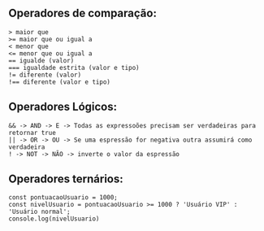 ## Operadores de comparação:
```
> maior que
>= maior que ou igual a 
< menor que
<= menor que ou igual a 
== igualde (valor)
=== igualdade estrita (valor e tipo)
!= diferente (valor)
!== diferente (valor e tipo)
```
## Operadores Lógicos:
```
&& -> AND -> E -> Todas as expressoões precisam ser verdadeiras para retornar true 
|| -> OR -> OU -> Se uma espressão for negativa outra assumirá como verdadeira 
! -> NOT -> NÃO -> inverte o valor da espressão 
```
## Operadores ternários:
```
const pontuacaoUsuario = 1000;
const nivelUsuario = pontuacaoUsuario >= 1000 ? 'Usuário VIP' : 'Usuário normal';
console.log(nivelUsuario)
```